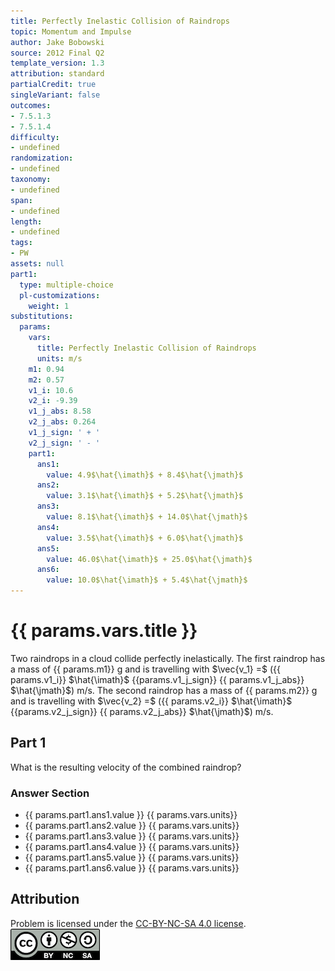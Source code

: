 ```yaml
---
title: Perfectly Inelastic Collision of Raindrops
topic: Momentum and Impulse
author: Jake Bobowski
source: 2012 Final Q2
template_version: 1.3
attribution: standard
partialCredit: true
singleVariant: false
outcomes:
- 7.5.1.3
- 7.5.1.4
difficulty:
- undefined
randomization:
- undefined
taxonomy:
- undefined
span:
- undefined
length:
- undefined
tags:
- PW
assets: null
part1:
  type: multiple-choice
  pl-customizations:
    weight: 1
substitutions:
  params:
    vars:
      title: Perfectly Inelastic Collision of Raindrops
      units: m/s
    m1: 0.94
    m2: 0.57
    v1_i: 10.6
    v2_i: -9.39
    v1_j_abs: 8.58
    v2_j_abs: 0.264
    v1_j_sign: ' + '
    v2_j_sign: ' - '
    part1:
      ans1:
        value: 4.9$\hat{\imath}$ + 8.4$\hat{\jmath}$
      ans2:
        value: 3.1$\hat{\imath}$ + 5.2$\hat{\jmath}$
      ans3:
        value: 8.1$\hat{\imath}$ + 14.0$\hat{\jmath}$
      ans4:
        value: 3.5$\hat{\imath}$ + 6.0$\hat{\jmath}$
      ans5:
        value: 46.0$\hat{\imath}$ + 25.0$\hat{\jmath}$
      ans6:
        value: 10.0$\hat{\imath}$ + 5.4$\hat{\jmath}$
---
```

# {{ params.vars.title }}
Two raindrops in a cloud collide perfectly inelastically. The first raindrop has a mass of {{ params.m1}} g and is travelling with $\vec{v_1} =$ ({{ params.v1_i}} $\hat{\imath}$ {{params.v1_j_sign}} {{ params.v1_j_abs}} $\hat{\jmath}$) m/s.
The second raindrop has a mass of {{ params.m2}} g and is travelling with $\vec{v_2} =$ ({{ params.v2_i}} $\hat{\imath}$ {{params.v2_j_sign}} {{ params.v2_j_abs}} $\hat{\jmath}$) m/s.

## Part 1

What is the resulting velocity of the combined raindrop?

### Answer Section

- {{ params.part1.ans1.value }} {{ params.vars.units}}
- {{ params.part1.ans2.value }} {{ params.vars.units}}
- {{ params.part1.ans3.value }} {{ params.vars.units}}
- {{ params.part1.ans4.value }} {{ params.vars.units}}
- {{ params.part1.ans5.value }} {{ params.vars.units}}
- {{ params.part1.ans6.value }} {{ params.vars.units}}

## Attribution

Problem is licensed under the [CC-BY-NC-SA 4.0 license](https://creativecommons.org/licenses/by-nc-sa/4.0/).<br> ![The Creative Commons 4.0 license requiring attribution-BY, non-commercial-NC, and share-alike-SA license.](https://raw.githubusercontent.com/firasm/bits/master/by-nc-sa.png)